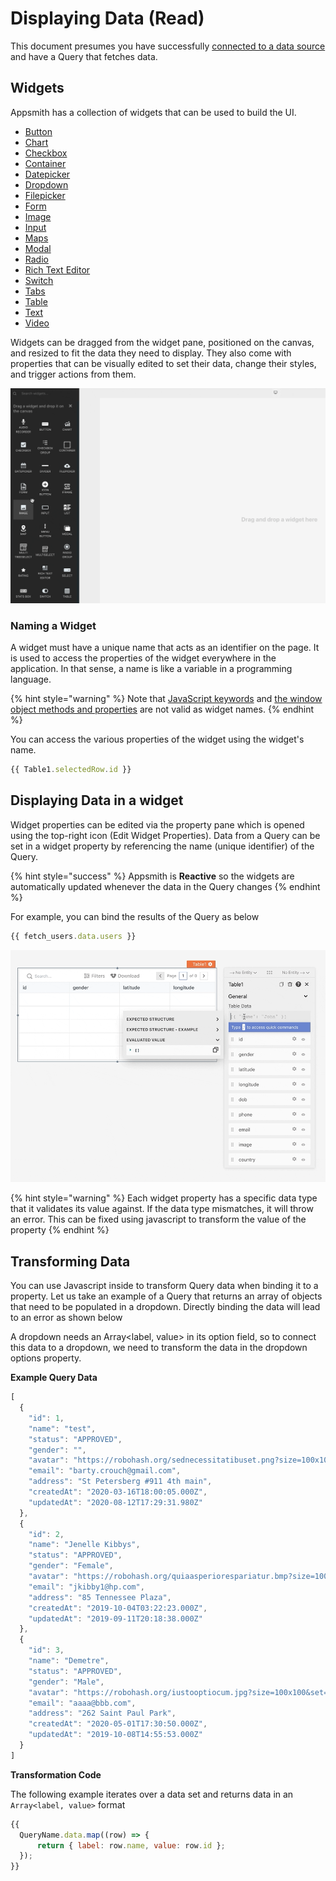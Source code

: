 # Displaying Data \(Read\)

This document presumes you have successfully [connected to a data source](../connecting-to-data-sources/) and have a Query that fetches data.

## Widgets

Appsmith has a collection of widgets that can be used to build the UI.

* [Button](../../widget-reference/button/)
* [Chart](../../widget-reference/chart.md)
* [Checkbox](../../widget-reference/checkbox.md)
* [Container](../../widget-reference/container.md)
* [Datepicker](../../widget-reference/datepicker.md)
* [Dropdown](../../widget-reference/dropdown.md)
* [Filepicker](../../widget-reference/filepicker.md)
* [Form](../../widget-reference/form.md)
* [Image](../../widget-reference/image.md)
* [Input](../../widget-reference/input.md)
* [Maps](../../widget-reference/maps.md)
* [Modal](https://github.com/appsmithorg/appsmith-docs/tree/d58d956f9746b569623ebbb578fccef4852763f0/widget-reference/modal.md)
* [Radio](../../widget-reference/radio.md)
* [Rich Text Editor](../../widget-reference/rich-text-editor.md)
* [Switch](../../widget-reference/switch.md)
* [Tabs](../../widget-reference/tabs.md)
* [Table](../../widget-reference/table.md)
* [Text](../../widget-reference/text.md)
* [Video](../../widget-reference/video.md)

Widgets can be dragged from the widget pane, positioned on the canvas, and resized to fit the data they need to display. They also come with properties that can be visually edited to set their data, change their styles, and trigger actions from them.

![](../../.gitbook/assets/drop-widget.gif)

### Naming a Widget

A widget must have a unique name that acts as an identifier on the page. It is used to access the properties of the widget everywhere in the application. In that sense, a name is like a variable in a programming language.

{% hint style="warning" %}
Note that [JavaScript keywords](https://www.w3schools.com/js/js_reserved.asp) and [the window object methods and properties](https://www.w3schools.com/jsref/obj_window.asp) are not valid as widget names.
{% endhint %}

You can access the various properties of the widget using the widget's name.

```javascript
{{ Table1.selectedRow.id }}
```

## Displaying Data in a widget

Widget properties can be edited via the property pane which is opened using the top-right icon \(Edit Widget Properties\). Data from a Query can be set in a widget property by referencing the name \(unique identifier\) of the Query.

{% hint style="success" %}
Appsmith is **Reactive** so the widgets are automatically updated whenever the data in the Query changes
{% endhint %}

For example, you can bind the results of the Query as below

```javascript
{{ fetch_users.data.users }}
```

![](../../.gitbook/assets/bind-table%20%282%29%20%284%29%20%288%29.gif)

{% hint style="warning" %}
Each widget property has a specific data type that it validates its value against. If the data type mismatches, it will throw an error. This can be fixed using javascript to transform the value of the property
{% endhint %}

## Transforming Data

You can use Javascript inside to transform Query data when binding it to a property. Let us take an example of a Query that returns an array of objects that need to be populated in a dropdown. Directly binding the data will lead to an error as shown below

A dropdown needs an Array&lt;label, value&gt; in its option field, so to connect this data to a dropdown, we need to transform the data in the dropdown options property.

**Example Query Data**

```javascript
[
  {
    "id": 1,
    "name": "test",
    "status": "APPROVED",
    "gender": "",
    "avatar": "https://robohash.org/sednecessitatibuset.png?size=100x100&set=set1",
    "email": "barty.crouch@gmail.com",
    "address": "St Petersberg #911 4th main",
    "createdAt": "2020-03-16T18:00:05.000Z",
    "updatedAt": "2020-08-12T17:29:31.980Z"
  },
  {
    "id": 2,
    "name": "Jenelle Kibbys",
    "status": "APPROVED",
    "gender": "Female",
    "avatar": "https://robohash.org/quiaasperiorespariatur.bmp?size=100x100&set=set1",
    "email": "jkibby1@hp.com",
    "address": "85 Tennessee Plaza",
    "createdAt": "2019-10-04T03:22:23.000Z",
    "updatedAt": "2019-09-11T20:18:38.000Z"
  },
  {
    "id": 3,
    "name": "Demetre",
    "status": "APPROVED",
    "gender": "Male",
    "avatar": "https://robohash.org/iustooptiocum.jpg?size=100x100&set=set1",
    "email": "aaaa@bbb.com",
    "address": "262 Saint Paul Park",
    "createdAt": "2020-05-01T17:30:50.000Z",
    "updatedAt": "2019-10-08T14:55:53.000Z"
  }
]
```

**Transformation Code**

The following example iterates over a data set and returns data in an `Array<label, value>` format

```javascript
{{
  QueryName.data.map((row) => {
      return { label: row.name, value: row.id };
  });
}}
```

